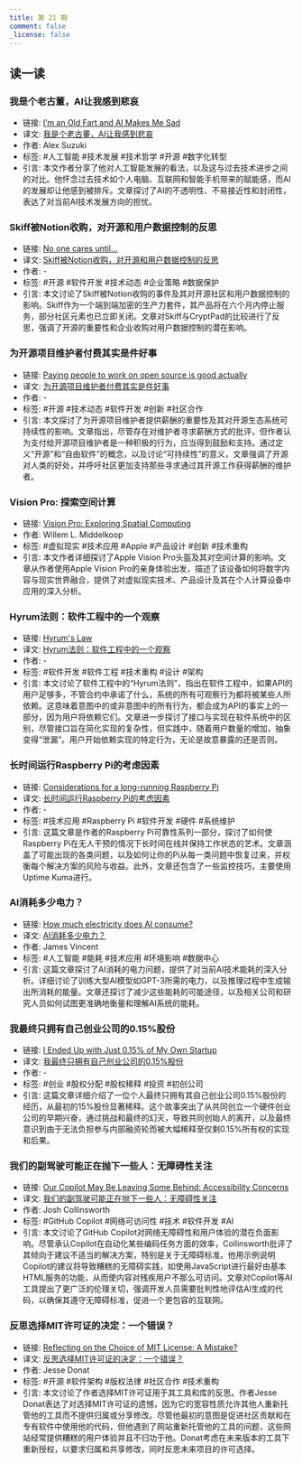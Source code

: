 ```yaml
---
title: 第 21 期
comment: false
_license: false
---
```


## 读一读

### 我是个老古董，AI让我感到悲哀

- 链接: [I’m an Old Fart and AI Makes Me Sad](https://medium.com/@alex.suzuki/im-an-old-fart-and-ai-makes-me-sad-06003bfb6750)
- 译文: [我是个老古董，AI让我感到悲哀](https://endermio.notion.site/AI-085381ce3e0043878c179a80fb556613)
- 作者: Alex Suzuki
- 标签: #人工智能 #技术发展 #技术哲学 #开源 #数字化转型
- 引言: 本文作者分享了他对人工智能发展的看法，以及这与过去技术进步之间的对比。他怀念过去技术如个人电脑、互联网和智能手机带来的赋能感，而AI的发展却让他感到被排斥。文章探讨了AI的不透明性、不易接近性和封闭性，表达了对当前AI技术发展方向的担忧。

### Skiff被Notion收购，对开源和用户数据控制的反思

- 链接: [No one cares until...](https://blog.cryptpad.org/2024/02/15/no-one-cares-intil/)
- 译文: [Skiff被Notion收购，对开源和用户数据控制的反思](https://endermio.notion.site/Skiff-Notion-c255651c26e54289b4fadb9b0b501260)
- 作者: -
- 标签: #开源 #软件开发 #技术动态 #企业策略 #数据保护
- 引言: 本文讨论了Skiff被Notion收购的事件及其对开源社区和用户数据控制的影响。Skiff作为一个端到端加密的生产力套件，其产品将在六个月内停止服务，部分社区元素也已立即关闭。文章对Skiff与CryptPad的比较进行了反思，强调了开源的重要性和企业收购对用户数据控制的潜在影响。

### 为开源项目维护者付费其实是件好事

- 链接: [Paying people to work on open source is good actually](https://jacobian.org/2024/feb/16/paying-maintainers-is-good/)
- 译文: [为开源项目维护者付费其实是件好事](https://endermio.notion.site/9c847d403c4f471e83d5fa9f84574407)
- 作者: -
- 标签: #开源 #技术动态 #软件开发 #创新 #社区合作
- 引言: 本文探讨了为开源项目维护者提供薪酬的重要性及其对开源生态系统可持续性的影响。文章指出，尽管存在对维护者寻求薪酬方式的批评，但作者认为支付给开源项目维护者是一种积极的行为，应当得到鼓励和支持。通过定义“开源”和“自由软件”的概念，以及讨论“可持续性”的意义，文章强调了开源对人类的好处，并呼吁社区更加支持那些寻求通过其开源工作获得薪酬的维护者。

### Vision Pro: 探索空间计算

- 链接: [Vision Pro: Exploring Spatial Computing](https://willem.com/blog/2024-02-16_vision-pro/)
- 作者: Willem L. Middelkoop
- 标签: #虚拟现实 #技术应用 #Apple #产品设计 #创新 #技术重构
- 引言: 本文作者详细探讨了Apple Vision Pro头盔及其对空间计算的影响。文章从作者使用Apple Vision Pro的亲身体验出发，描述了该设备如何将数字内容与现实世界融合，提供了对虚拟现实技术、产品设计及其在个人计算设备中应用的深入分析。

### Hyrum法则：软件工程中的一个观察

- 链接: [Hyrum's Law](https://www.hyrumslaw.com)
- 译文: [Hyrum法则：软件工程中的一个观察](https://endermio.notion.site/Hyrum-d1291514641f4eb2a960318cb6446827)
- 作者: -
- 标签: #软件开发 #软件工程 #技术重构 #设计 #架构
- 引言: 本文讨论了软件工程中的“Hyrum法则”，指出在软件工程中，如果API的用户足够多，不管合约中承诺了什么，系统的所有可观察行为都将被某些人所依赖。这意味着意图中的或非意图中的所有行为，都会成为API的事实上的一部分，因为用户将依赖它们。文章进一步探讨了接口与实现在软件系统中的区别，尽管接口旨在简化实现的复杂性，但实践中，随着用户数量的增加，抽象变得“泄漏”。用户开始依赖实现的特定行为，无论是故意暴露的还是否则。

### 长时间运行Raspberry Pi的考虑因素

- 链接: [Considerations for a long-running Raspberry Pi](https://www.dzombak.com/blog/2023/12/Considerations-for-a-long-running-Raspberry-Pi.html)
- 译文: [长时间运行Raspberry Pi的考虑因素](https://endermio.notion.site/Raspberry-Pi-a0b2eebe04b540d9b46cdcea40d678a3)
- 作者: -
- 标签: #技术应用 #Raspberry Pi #软件开发 #硬件 #系统维护
- 引言: 这篇文章是作者的Raspberry Pi可靠性系列一部分，探讨了如何使Raspberry Pi在无人干预的情况下长时间在线并保持工作状态的艺术。文章涵盖了可能出现的各类问题，以及如何让你的Pi从每一类问题中恢复过来，并权衡每个解决方案的风险与收益。此外，文章还包含了一些监控技巧，主要使用Uptime Kuma进行。

### AI消耗多少电力？

- 链接: [How much electricity does AI consume?](https://www.theverge.com/24066646/ai-electricity-energy-watts-generative-consumption)
- 译文: [AI消耗多少电力？](https://endermio.notion.site/22b36cff836f408aa56cdec51bfff08c)
- 作者: James Vincent
- 标签: #人工智能 #能耗 #技术应用 #环境影响 #数据中心
- 引言: 这篇文章探讨了AI消耗的电力问题，提供了对当前AI技术能耗的深入分析。详细讨论了训练大型AI模型如GPT-3所需的电力，以及推理过程中生成输出所消耗的能量。文章还探讨了减少这些能耗的可能途径，以及相关公司和研究人员如何试图更准确地衡量和理解AI系统的能耗。

### 我最终只拥有自己创业公司的0.15%股份

- 链接: [I Ended Up with Just 0.15% of My Own Startup](https://news.ycombinator.com/item?id=39410364)
- 译文: [我最终只拥有自己创业公司的0.15%股份](https://endermio.notion.site/I-Ended-Up-with-Just-0-15-of-My-Own-Startup-40be59e5ce094ecaaa5d9fd1f7419c34)
- 作者: -
- 标签: #创业 #股权分配 #股权稀释 #投资 #初创公司
- 引言: 这篇文章详细介绍了一位个人最终只拥有其自己创业公司0.15%股份的经历，从最初的15%股份显著稀释。这个故事突出了从共同创立一个硬件创业公司的早期兴奋，通过挑战和最终的幻灭，导致共同创始人的离开，以及最终意识到由于无法负担参与内部融资轮而被大幅稀释至仅剩0.15%所有权的实现和后果。

### 我们的副驾驶可能正在抛下一些人：无障碍性关注

- 链接: [Our Copilot May Be Leaving Some Behind: Accessibility Concerns](https://joshcollinsworth.com/blog/copilot)
- 译文: [我们的副驾驶可能正在抛下一些人：无障碍性关注](https://endermio.notion.site/Our-Copilot-May-Be-Leaving-Some-Behind-Accessibility-Concerns-fcd3ba0d830c4ad59c68895d7cd46d27)
- 作者: Josh Collinsworth
- 标签: #GitHub Copilot #网络可访问性 #技术 #软件开发 #AI
- 引言: 本文讨论了GitHub Copilot对网络无障碍性和用户体验的潜在负面影响。尽管承认Copilot在自动化某些编码任务方面的效率，Collinsworth批评了其倾向于建议不适当的解决方案，特别是关于无障碍标准。他用示例说明Copilot的建议将导致糟糕的无障碍实践，如使用JavaScript进行最好由基本HTML服务的功能，从而使内容对残疾用户不那么可访问。文章对Copilot等AI工具提出了更广泛的伦理关切，强调开发人员需要批判性地评估AI生成的代码，以确保其遵守无障碍标准，促进一个更包容的互联网。

### 反思选择MIT许可证的决定：一个错误？

- 链接: [Reflecting on the Choice of MIT License: A Mistake?](https://donatstudios.com/License-Grumbles)
- 译文: [反思选择MIT许可证的决定：一个错误？](https://endermio.notion.site/Reflecting-on-the-Choice-of-MIT-License-A-Mistake-b6e73494ba4a4b93a42b827d90d43b3d)
- 作者: Jesse Donat
- 标签: #开源 #软件架构 #版权法律 #社区合作 #技术重构
- 引言: 本文讨论了作者选择MIT许可证用于其工具和库的反思。作者Jesse Donat表达了对选择MIT许可证的遗憾，因为它的宽容性质允许其他人重新托管他的工具而不提供归属或分享修改。尽管他最初的意图是促进社区贡献和在专有软件中使用他的代码，但他遇到了网站重新托管他的工具的问题，这些网站经常提供糟糕的用户体验并且不归功于他。Donat考虑在未来版本的工具下重新授权，以要求归属和共享修改，同时反思未来项目的许可选择。

